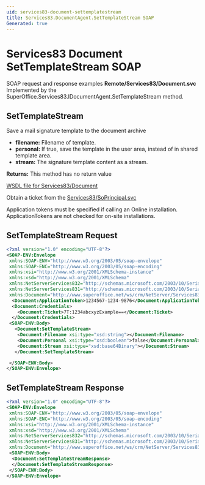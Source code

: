 ```yaml
---
uid: services83-document-settemplatestream
title: Services83.DocumentAgent.SetTemplateStream SOAP
Generated: true
---
```


# Services83 Document SetTemplateStream SOAP

SOAP request and response examples **Remote/Services83/Document.svc**
Implemented by the <see cref="M:SuperOffice.Services83.IDocumentAgent.SetTemplateStream">SuperOffice.Services83.IDocumentAgent.SetTemplateStream</see> method.

## SetTemplateStream

Save a mail signature template to the document archive

* **filename:** Filename of template.
* **personal:** If true, save the template in the user area, instead of in shared template area.
* **stream:** The signature template content as a stream.

**Returns:** This method has no return value


[WSDL file for Services83/Document](../Services83-Document.md)

Obtain a ticket from the [Services83/SoPrincipal.svc](../SoPrincipal/index.md)

Application tokens must be specified if calling an Online installation. ApplicationTokens are not checked for on-site installations.

## SetTemplateStream Request

```xml
<?xml version="1.0" encoding="UTF-8"?>
<SOAP-ENV:Envelope
 xmlns:SOAP-ENV="http://www.w3.org/2003/05/soap-envelope"
 xmlns:SOAP-ENC="http://www.w3.org/2003/05/soap-encoding"
 xmlns:xsi="http://www.w3.org/2001/XMLSchema-instance"
 xmlns:xsd="http://www.w3.org/2001/XMLSchema"
 xmlns:NetServerServices832="http://schemas.microsoft.com/2003/10/Serialization/Arrays"
 xmlns:NetServerServices831="http://schemas.microsoft.com/2003/10/Serialization/"
 xmlns:Document="http://www.superoffice.net/ws/crm/NetServer/Services83">
  <Document:ApplicationToken>1234567-1234-9876</Document:ApplicationToken>
  <Document:Credentials>
    <Document:Ticket>7T:1234abcxyzExample==</Document:Ticket>
  </Document:Credentials>
 <SOAP-ENV:Body>
   <Document:SetTemplateStream>
    <Document:Filename xsi:type="xsd:string"></Document:Filename>
    <Document:Personal xsi:type="xsd:boolean">false</Document:Personal>
    <Document:Stream xsi:type="xsd:base64Binary"></Document:Stream>
   </Document:SetTemplateStream>

 </SOAP-ENV:Body>
</SOAP-ENV:Envelope>

```


## SetTemplateStream Response

```xml
<?xml version="1.0" encoding="UTF-8"?>
<SOAP-ENV:Envelope
 xmlns:SOAP-ENV="http://www.w3.org/2003/05/soap-envelope"
 xmlns:SOAP-ENC="http://www.w3.org/2003/05/soap-encoding"
 xmlns:xsi="http://www.w3.org/2001/XMLSchema-instance"
 xmlns:xsd="http://www.w3.org/2001/XMLSchema"
 xmlns:NetServerServices832="http://schemas.microsoft.com/2003/10/Serialization/Arrays"
 xmlns:NetServerServices831="http://schemas.microsoft.com/2003/10/Serialization/"
 xmlns:Document="http://www.superoffice.net/ws/crm/NetServer/Services83">
 <SOAP-ENV:Body>
  <Document:SetTemplateStreamResponse>
  </Document:SetTemplateStreamResponse>
 </SOAP-ENV:Body>
</SOAP-ENV:Envelope>

```

